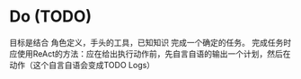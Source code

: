 # Do (TODO)
 目标是结合 角色定义，手头的工具，已知知识 完成一个确定的任务。
 完成任务时应使用ReAct的方法：应在给出执行动作前，先自言自语的输出一个计划，然后在动作（这个自言自语会变成TODO Logs）